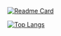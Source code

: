 [![Readme Card](https://github-readme-stats.vercel.app/api/pin/?username=MilyonJames&repo=github-readme-stats)](https://github.com/anuraghazra/github-readme-stats)

[![Top Langs](https://github-readme-stats.vercel.app/api/top-langs/?username=MilyonJames)](https://github.com/anuraghazra/github-readme-stats)

